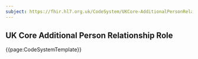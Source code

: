 ```yaml
---
subject: https://fhir.hl7.org.uk/CodeSystem/UKCore-AdditionalPersonRelationshipRole
---
```

## UK Core Additional Person Relationship Role

{{page:CodeSystemTemplate}}